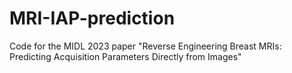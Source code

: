 # MRI-IAP-prediction
Code for the MIDL 2023 paper "Reverse Engineering Breast MRIs: Predicting Acquisition Parameters Directly from Images"
